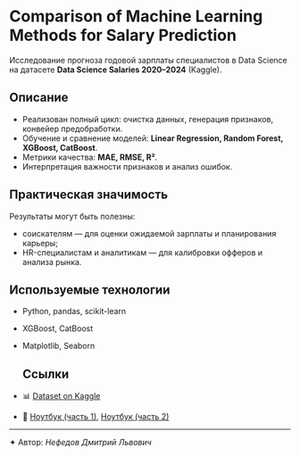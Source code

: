 # Comparison of Machine Learning Methods for Salary Prediction

Исследование прогноза годовой зарплаты специалистов в Data Science на датасете **Data Science Salaries 2020–2024** (Kaggle).  

## Описание
- Реализован полный цикл: очистка данных, генерация признаков, конвейер предобработки.  
- Обучение и сравнение моделей: **Linear Regression, Random Forest, XGBoost, CatBoost**.  
- Метрики качества: **MAE, RMSE, R²**.  
- Интерпретация важности признаков и анализ ошибок.  

## Практическая значимость
Результаты могут быть полезны:  
- соискателям — для оценки ожидаемой зарплаты и планирования карьеры;  
- HR-специалистам и аналитикам — для калибровки офферов и анализа рынка.  

## Используемые технологии
- Python, pandas, scikit-learn  
- XGBoost, CatBoost  
- Matplotlib, Seaborn  

  ## Ссылки
- 📊 [Dataset on Kaggle](https://www.kaggle.com/datasets/sazidthe1/data-science-salaries/data)
- 📒 [Ноутбук (часть 1)](https://colab.research.google.com/drive/1-f9bIddx8WIXD200SXedHaSPMuM-Eql_?usp=sharing), [Ноутбук (часть 2)](https://colab.research.google.com/drive/1Mbd0Ym5oxAWbymwwy505jwZRMfLLrrtM?usp=sharing)



---

✦ Автор: *Нефедов Дмитрий Львович*  
